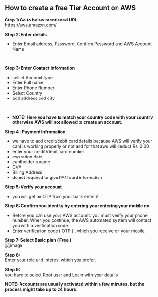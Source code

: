 
## How to create a free Tier Account on AWS

<b>Step 1: Go to below mentioned URL</b><br>
https://aws.amazon.com/

<b>Step 2: Enter details</b>
<ul>
  <li>Enter Email address, Password, Confirm Password and AWS Account Name
</ul><br>
 
<b>Step 3: Enter Contact Information</b>
<ul>
  <li>select Account type 
  <li>Enter Full name
  <li>Enter Phone Number
  <li>Select Country
  <li>add address and city
</ul><br>

- <b>NOTE: Here you have to match your country code with your country otherwise AWS will not allowed to create an account.</b><br>

<b>Step 4 : Payment Infromation</b>
- we have to add credit/debit card details because AWS will verify your card is working properly or not and for that aws will deduct Rs. 2.00
- enter your credit/debit card number
- expiration date
- cardholder's name
- CVV
- Billing Address
- do not required to give PAN card information<br>

<b>Step 5: Verify your account</b>
- you will get an OTP from your bank enter it.<br>

<b>Step 6: Confirm you identity by entering your entering your mobile no</b>
-  Before you can use your AWS account. you must verify your phone number. When you continue, the AWS automated system will contact you with a verification code.
-  Enter verification code ( OTP ) , which you receive on your mobile. <br>

<b>Step 7: Select Basic plan ( Free )</b><br>
![image](https://user-images.githubusercontent.com/83777309/130324521-6e2d11da-83f4-43e5-9850-08c4bf12fa8a.png)<br>

<b>Step 8: </b><br>
Enter your role and interest which you prefer.<br>

<b>Step 9: </b><br>
you have to select Root user and Login with your details.<br>

<b>NOTE: Accounts are usually activated within a few minutes, but the process might take up to 24 hours.</b><br>
